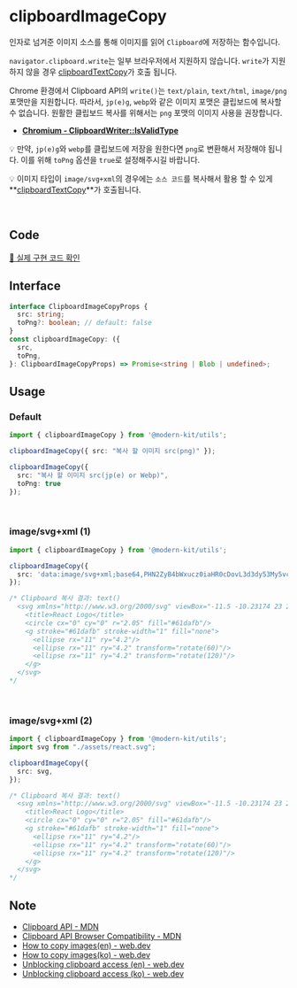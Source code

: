 # clipboardImageCopy

인자로 넘겨준 이미지 소스를 통해 이미지를 읽어 `Clipboard`에 저장하는 함수입니다.

`navigator.clipboard.write`는 일부 브라우저에서 지원하지 않습니다. `write`가 지원하지 않을 경우 [clipboardTextCopy](https://modern-agile-team.github.io/modern-kit/docs/utils/clipboard/clipboardTextCopy)가 호출 됩니다.

Chrome 환경에서 Clipboard API의 `write()`는 `text/plain`, `text/html`, `image/png` 포맷만을 지원합니다. 따라서, `jp(e)g`, `webp`와 같은 이미지 포맷은 클립보드에 복사할 수 없습니다. 원활한 클립보드 복사를 위해서는 `png` 포맷의 이미지 사용을 권장합니다.
- **[Chromium - ClipboardWriter::IsValidType](https://source.chromium.org/chromium/chromium/src/+/main:third_party/blink/renderer/modules/clipboard/clipboard_writer.cc;l=304;drc=e882b8e4a8272f65cb14c608d3d2bc4f0512aa20)**

💡 만약, `jp(e)g`와 `webp`를 클립보드에 저장을 원한다면 `png`로 변환해서 저장해야 됩니다. 이를 위해 `toPng` 옵션을 `true`로 설정해주시길 바랍니다.

💡 이미지 타입이 `image/svg+xml`의 경우에는 `소스 코드`를 복사해서 활용 할 수 있게 **[clipboardTextCopy](https://modern-agile-team.github.io/modern-kit/docs/utils/clipboard/clipboardTextCopy)**가 호출됩니다. 

<br />

## Code
[🔗 실제 구현 코드 확인](https://github.com/modern-agile-team/modern-kit/blob/main/packages/utils/src/clipboard/clipboardImageCopy/index.ts)

## Interface
```ts title="typescript"
interface ClipboardImageCopyProps {
  src: string;
  toPng?: boolean; // default: false
}
const clipboardImageCopy: ({
  src,
  toPng,
}: ClipboardImageCopyProps) => Promise<string | Blob | undefined>;
```

## Usage
### Default
```ts title="typescript"
import { clipboardImageCopy } from '@modern-kit/utils';

clipboardImageCopy({ src: "복사 할 이미지 src(png)" });

clipboardImageCopy({ 
  src: "복사 할 이미지 src(jp(e) or Webp)", 
  toPng: true 
});
```

<br />

### image/svg+xml (1)
```ts title="typescript"
import { clipboardImageCopy } from '@modern-kit/utils';

clipboardImageCopy({
  src: 'data:image/svg+xml;base64,PHN2ZyB4bWxucz0iaHR0cDovL3d3dy53My5vcmcvMjAwMC9zdmciIHZpZXdCb3g9Ii0xMS41IC0xMC4yMzE3NCAyMyAyMC40NjM0OCI+CiAgPHRpdGxlPlJlYWN0IExvZ288L3RpdGxlPgogIDxjaXJjbGUgY3g9IjAiIGN5PSIwIiByPSIyLjA1IiBmaWxsPSIjNjFkYWZiIi8+CiAgPGcgc3Ryb2tlPSIjNjFkYWZiIiBzdHJva2Utd2lkdGg9IjEiIGZpbGw9Im5vbmUiPgogICAgPGVsbGlwc2Ugcng9IjExIiByeT0iNC4yIi8+CiAgICA8ZWxsaXBzZSByeD0iMTEiIHJ5PSI0LjIiIHRyYW5zZm9ybT0icm90YXRlKDYwKSIvPgogICAgPGVsbGlwc2Ugcng9IjExIiByeT0iNC4yIiB0cmFuc2Zvcm09InJvdGF0ZSgxMjApIi8+CiAgPC9nPgo8L3N2Zz4K'
});

/* Clipboard 복사 결과: text()
  <svg xmlns="http://www.w3.org/2000/svg" viewBox="-11.5 -10.23174 23 20.46348">
    <title>React Logo</title>
    <circle cx="0" cy="0" r="2.05" fill="#61dafb"/>
    <g stroke="#61dafb" stroke-width="1" fill="none">
      <ellipse rx="11" ry="4.2"/>
      <ellipse rx="11" ry="4.2" transform="rotate(60)"/>
      <ellipse rx="11" ry="4.2" transform="rotate(120)"/>
    </g>
  </svg>
*/
```

<br />

### image/svg+xml (2)
```ts title="React(typescript)"
import { clipboardImageCopy } from '@modern-kit/utils';
import svg from "./assets/react.svg";

clipboardImageCopy({
  src: svg,
});

/* Clipboard 복사 결과: text()
  <svg xmlns="http://www.w3.org/2000/svg" viewBox="-11.5 -10.23174 23 20.46348">
    <title>React Logo</title>
    <circle cx="0" cy="0" r="2.05" fill="#61dafb"/>
    <g stroke="#61dafb" stroke-width="1" fill="none">
      <ellipse rx="11" ry="4.2"/>
      <ellipse rx="11" ry="4.2" transform="rotate(60)"/>
      <ellipse rx="11" ry="4.2" transform="rotate(120)"/>
    </g>
  </svg>
*/
```

## Note
- [Clipboard API - MDN](https://developer.mozilla.org/en-US/docs/Web/API/Clipboard)
- [Clipboard API Browser Compatibility - MDN](https://developer.mozilla.org/en-US/docs/Web/API/Clipboard#browser_compatibility)
- [How to copy images(en) - web.dev](https://web.dev/patterns/clipboard/copy-images)
- [How to copy images(ko) - web.dev](https://web.dev/patterns/clipboard/copy-images?hl=ko)
- [Unblocking clipboard access (en) - web.dev](https://web.dev/articles/async-clipboard)
- [Unblocking clipboard access (ko) - web.dev](https://web.dev/articles/async-clipboard?hl=ko)